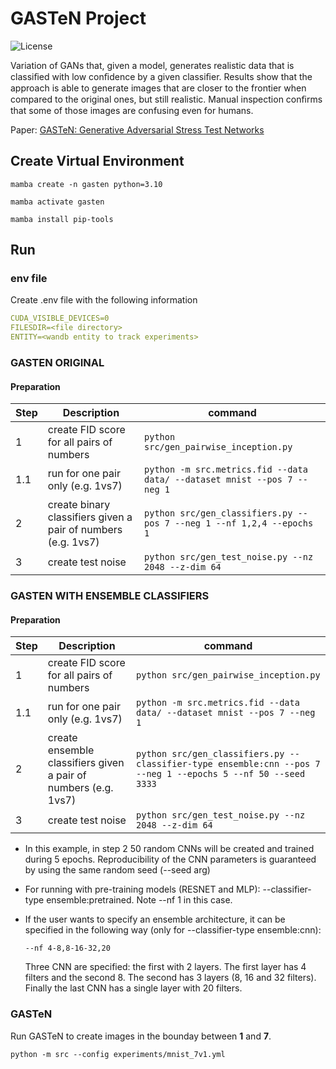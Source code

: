 # GASTeN Project

![License](https://img.shields.io/static/v1?label=license&message=CC-BY-NC-ND-4.0&color=green)

Variation of GANs that, given a model, generates realistic data that is classiﬁed with low conﬁdence by a given classiﬁer. Results show that the approach is able to generate images that are closer to the frontier when compared to the original ones, but still realistic. Manual inspection conﬁrms that some of those images are confusing even for humans.

Paper: [GASTeN: Generative Adversarial Stress Test Networks](https://link.springer.com/epdf/10.1007/978-3-031-30047-9_8?sharing_token=XGbq9zmVBDFAEaM4r1AAp_e4RwlQNchNByi7wbcMAY55SAL6inraGCkI72KOuzssTzewKWv51v_1pft7j7WJRbiAzL0vaTmG2vf4gs1QhnZ3lV72H7zSKLWQESXZjq5-1pg77WEnt2EHZaN2b51chvHsO6TW3tiGXSVhUgy87Ts%3D)

## Create Virtual Environment

```ssh
mamba create -n gasten python=3.10

mamba activate gasten

mamba install pip-tools
```

## Run

### env file

Create .env file with the following information
```yaml
CUDA_VISIBLE_DEVICES=0
FILESDIR=<file directory>
ENTITY=<wandb entity to track experiments>
```

### GASTEN ORIGINAL

#### Preparation

| Step | Description                                                   | command                                                                |
|------|---------------------------------------------------------------|------------------------------------------------------------------------|
| 1    | create FID score for all pairs of numbers                     | `python src/gen_pairwise_inception.py`                                   |
| 1.1  | run for one pair only (e.g. 1vs7)                             | `python -m src.metrics.fid --data data/ --dataset mnist --pos 7 --neg 1` |
| 2    | create binary classifiers given a pair of numbers (e.g. 1vs7) | `python src/gen_classifiers.py --pos 7 --neg 1 --nf 1,2,4 --epochs 1`    |
| 3    | create test noise                                             | `python src/gen_test_noise.py --nz 2048 --z-dim 64`                      |

### GASTEN WITH ENSEMBLE CLASSIFIERS

#### Preparation

| Step | Description                                                   | command                                                                |
|------|---------------------------------------------------------------|------------------------------------------------------------------------|
| 1    | create FID score for all pairs of numbers                     | `python src/gen_pairwise_inception.py`                                   |
| 1.1  | run for one pair only (e.g. 1vs7)                             | `python -m src.metrics.fid --data data/ --dataset mnist --pos 7 --neg 1` |
| 2    | create ensemble classifiers given a pair of numbers (e.g. 1vs7) | `python src/gen_classifiers.py --classifier-type ensemble:cnn --pos 7 --neg 1 --epochs 5 --nf 50 --seed 3333`    |
| 3    | create test noise                                             | `python src/gen_test_noise.py --nz 2048 --z-dim 64`                      |

* In this example, in step 2 50 random CNNs will be created and trained during 5 epochs. Reproducibility of the CNN parameters is guaranteed by using the same random seed (--seed arg)

* For running with pre-training models (RESNET and MLP): --classifier-type ensemble:pretrained. Note --nf 1 in this case.

* If the user wants to specify an ensemble architecture, it can be specified in the following way (only for --classifier-type ensemble:cnn):

    ```
    --nf 4-8,8-16-32,20
    ```

    Three CNN are specified: the first with 2 layers. The first layer has 4 filters and the second 8. The second has 3 layers (8, 16 and 32 filters). Finally the last CNN has a single layer with 20 filters.


### GASTeN

Run GASTeN to create images in the bounday between **1** and **7**.

`python -m src --config experiments/mnist_7v1.yml`


